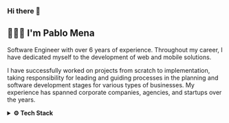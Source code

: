 ### Hi there 👋
## 👨🏻‍💻 I'm Pablo Mena

Software Engineer with over 6 years of experience. Throughout my career, I have dedicated myself to the development of web and mobile solutions.

I have successfully worked on projects from scratch to implementation, taking responsibility for leading and guiding processes in the planning and software development stages for various types of businesses. My experience has spanned corporate companies, agencies, and startups over the years.

<!-- Tech Stack -->  
<details>
  <summary><b>⚙️ Tech Stack</b></summary>
    <p>
  
| **Category** | **Technologies** |
| - | - |
**Frontend** | [![HTML5](https://img.shields.io/badge/HTML5-E34F26?style=for-the-badge&logo=html5&logoColor=white)](https://html5.org/) [![CSS3](https://img.shields.io/badge/CSS3-1572B6?style=for-the-badge&logo=css3&logoColor=white)](https://www.w3.org/TR/css-2023/) [![JavaScript](https://img.shields.io/badge/JavaScript-323330?style=for-the-badge&logo=javascript&logoColor=F7DF1E)](https://www.javascript.com/) [![TypeScript](https://img.shields.io/badge/typescript-%23007ACC.svg?style=for-the-badge&logo=typescript&logoColor=white)](https://www.typescriptlang.org/) [![Angular](https://img.shields.io/badge/angular-%23DD0031.svg?style=for-the-badge&logo=angular&logoColor=white)](https://angularjs.org/) [![React](https://img.shields.io/badge/react-%2320232a.svg?style=for-the-badge&logo=react&logoColor=%2361DAFB)](https://react.dev/)
**Backend** |  [![Java](https://img.shields.io/badge/java-%23ED8B00.svg?style=for-the-badge&logo=openjdk&logoColor=white)](https://www.java.com/) [![PHP](https://img.shields.io/badge/php-%23777BB4.svg?style=for-the-badge&logo=php&logoColor=white)](https://www.php.net/) [![Node.js](https://img.shields.io/badge/node.js-6DA55F?style=for-the-badge&logo=node.js&logoColor=white)](https://nodejs.org/) [![Express.js](https://img.shields.io/badge/express.js-%23404d59.svg?style=for-the-badge&logo=express&logoColor=%2361DAFB)](https://expressjs.com/)
**Mobile** | [![Android](https://img.shields.io/badge/Android-3DDC84?style=for-the-badge&logo=android&logoColor=white)](https://developer.android.com/) [![iOS](https://img.shields.io/badge/iOS-000000?style=for-the-badge&logo=ios&logoColor=white)](https://developer.apple.com/ios/planning/) [![Flutter](https://img.shields.io/badge/Flutter-%2302569B.svg?style=for-the-badge&logo=Flutter&logoColor=white)](https://flutter.dev/) [![Ionic](https://img.shields.io/badge/Ionic-3880FF?style=for-the-badge&logo=ionic&logoColor=white)](https://ionicframework.com/) [![React Native](https://img.shields.io/badge/React_Native-20232A?style=for-the-badge&logo=react&logoColor=61DAFB)](https://reactnative.dev/) 
**DataBase** | [![MySQL](https://img.shields.io/badge/mysql-%2300f.svg?style=for-the-badge&logo=mysql&logoColor=white)](https://www.mysql.com/) [![SQL Server](https://img.shields.io/badge/Microsoft%20SQL%20Server-CC2927?style=for-the-badge&logo=microsoft%20sql%20server&logoColor=white)](https://www.microsoft.com/en-au/sql-server/sql-server-downloads) [![PostgreSQL](https://img.shields.io/badge/postgres-%23316192.svg?style=for-the-badge&logo=postgresql&logoColor=white)](https://www.postgresql.org/) [![SQLite](https://img.shields.io/badge/sqlite-%2307405e.svg?style=for-the-badge&logo=sqlite&logoColor=white)](https://www.sqlite.org/index.html) [![MongoDB](https://img.shields.io/badge/MongoDB-%234ea94b.svg?style=for-the-badge&logo=mongodb&logoColor=white)](https://www.mongodb.com/)
**Cloud** | [![Azure](https://img.shields.io/badge/azure-%230072C6.svg?style=for-the-badge&logo=microsoftazure&logoColor=white)](https://azure.microsoft.com/) [![AWS](https://img.shields.io/badge/Amazon_AWS-FF9900?style=for-the-badge&logo=amazonaws&logoColor=white)](https://aws.amazon.com/) [![Firebase](https://img.shields.io/badge/firebase-%23039BE5.svg?style=for-the-badge&logo=firebase)](https://firebase.google.com/firebase-and-gcp/) [![CloudFlare](https://img.shields.io/badge/Cloudflare-F38020?style=for-the-badge&logo=Cloudflare&logoColor=white)](https://www.cloudflare.com/en-au/)
**DevOps** | [![Docker](https://img.shields.io/badge/docker-%230db7ed.svg?style=for-the-badge&logo=docker&logoColor=white)](https://docker.com/)
**Misc** | [![Linux](https://img.shields.io/badge/Linux-FCC624?style=for-the-badge&logo=linux&logoColor=black)](https://www.linux.org/) [![Bash](https://img.shields.io/badge/GNU%20Bash-4EAA25?style=for-the-badge&logo=GNU%20Bash&logoColor=whit)](https://www.gnu.org/software/bash/) [![Markdown](https://img.shields.io/badge/markdown-%23000000.svg?style=for-the-badge&logo=markdown&logoColor=white)](https://en.wikipedia.org/wiki/Markdown)
**Editors** | [![Android Studio](https://img.shields.io/badge/Android_Studio-3DDC84?style=for-the-badge&logo=android-studio&logoColor=white)](https://developer.android.com/studio) [![Xcode](https://img.shields.io/badge/Xcode-007ACC?style=for-the-badge&logo=Xcode&logoColor=white)](https://developer.apple.com/xcode/) [![Vim](https://img.shields.io/badge/VIM-%2311AB00.svg?style=for-the-badge&logo=vim&logoColor=white)](https://www.vim.org/) [![VS Code](https://img.shields.io/badge/Visual%20Studio%20Code-0078d7.svg?style=for-the-badge&logo=visual-studio-code&logoColor=white)](https://code.visualstudio.com/) [![Visual Studio](https://img.shields.io/badge/Visual_Studio-5C2D91?style=for-the-badge&logo=visual%20studio&logoColor=white)](https://visualstudio.microsoft.com/) [![Arduino](https://img.shields.io/badge/Arduino_IDE-00979D?style=for-the-badge&logo=arduino&logoColor=white)](https://www.arduino.cc/)
  </p>
</details>
